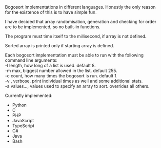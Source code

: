 Bogosort implementations in different languages. Honestly the only reason for the existence of this is to have simple fun.  
  
I have decided that array randomisation, generation and checking for order are to be implemented, so no built-in functions.  
  
The program must time itself to the millisecond, if array is not defined.  
  
Sorted array is printed only if starting array is defined.  
  
Each bogosort implementation must be able to run with the following command line arguments:  
	-l length, how long of a list is used. default 8.  
	-m max, biggest number allowed in the list. default 255.  
	-c count, how many times the bogosort is run. default 1.  
	-v , verbose, print individual times as well and some additional stats.  
	-a values..., values used to specify an array to sort. overrides all others.  

Currently implemented:
- Python
- C
- PHP
- JavaScript
- TypeScript
- C#
- Java
- Bash